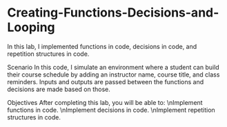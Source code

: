 # Creating-Functions-Decisions-and-Looping
In this lab, I implemented functions in code, decisions in code, and repetition structures in code.

Scenario
In this code, I simulate an environment where a student can build their course schedule by adding an instructor name, course title, and class reminders. Inputs and outputs are passed between the functions and decisions are made based on those.

Objectives
After completing this lab, you will be able to:
\nImplement functions in code.
\nImplement decisions in code.
\nImplement repetition structures in code.


